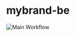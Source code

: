 # mybrand-be

![Main Workflow](https://github.com/cyusasnave/mybrand-be/actions/workflows/node.js.yml/badge.svg)
